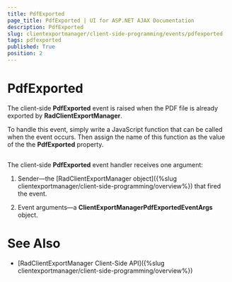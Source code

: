 ```yaml
---
title: PdfExported
page_title: PdfExported | UI for ASP.NET AJAX Documentation
description: PdfExported
slug: clientexportmanager/client-side-programming/events/pdfexported
tags: pdfexported
published: True
position: 2
---
```


# PdfExported



The client-side **PdfExported** event is raised when the PDF file is already exported by **RadClientExportManager**.

To handle this event, simply write a JavaScript function that can be called when the event occurs. Then assign the name of this function as the value of the the **PdfExported** property.

## 

The client-side **PdfExported** event handler receives one argument:

1. Sender—the [RadClientExportManager object]({%slug clientexportmanager/client-side-programming/overview%}) that fired the event.

1. Event arguments—a **ClientExportManagerPdfExportedEventArgs** object.

# See Also

 * [RadClientExportManager Client-Side API]({%slug clientexportmanager/client-side-programming/overview%})
